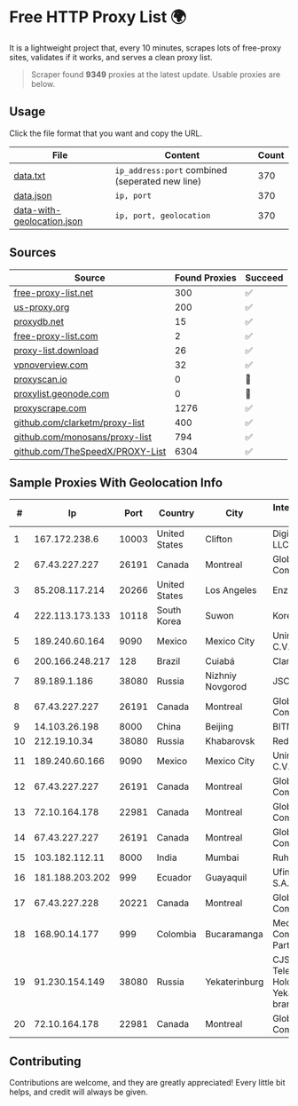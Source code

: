 
# Free HTTP Proxy List 🌍

It is a lightweight project that, every 10 minutes, scrapes lots of free-proxy sites, validates if it works, and serves a clean proxy list.


> Scraper found **9349** proxies at the latest update. Usable proxies are below.

## Usage

Click the file format that you want and copy the URL.


|File|Content|Count|
|----|-------|-----|
|[data.txt](https://raw.githubusercontent.com/themiralay/Proxy-List-World/master/data.txt)|`ip_address:port` combined (seperated new line)|370|
|[data.json](https://raw.githubusercontent.com/themiralay/Proxy-List-World/master/data.json)|`ip, port`|370|
|[data-with-geolocation.json](https://raw.githubusercontent.com/themiralay/Proxy-List-World/master/data-with-geolocation.json)|`ip, port, geolocation`|370|

## Sources

|Source|Found Proxies|Succeed|
|------|-------------|-------|
|[free-proxy-list.net](https://free-proxy-list.net)|300|✅|
|[us-proxy.org](https://www.us-proxy.org)|200|✅|
|[proxydb.net](http://proxydb.net)|15|✅|
|[free-proxy-list.com](https://free-proxy-list.com/?page=&port=&type%5B%5D=http&type%5B%5D=https&up_time=0&search=Search)|2|✅|
|[proxy-list.download](https://www.proxy-list.download/HTTP)|26|✅|
|[vpnoverview.com](https://vpnoverview.com/privacy/anonymous-browsing/free-proxy-servers)|32|✅|
|[proxyscan.io](https://www.proxyscan.io)|0|🚫|
|[proxylist.geonode.com](https://proxylist.geonode.com/api/proxy-list?limit=300&page=1&sort_by=lastChecked&sort_type=desc&protocols=http,https)|0|🚫|
|[proxyscrape.com](https://api.proxyscrape.com/v2/?request=displayproxies&protocol=http&timeout=10000&country=all&ssl=all&anonymity=all)|1276|✅|
|[github.com/clarketm/proxy-list](https://raw.githubusercontent.com/clarketm/proxy-list/master/proxy-list-raw.txt)|400|✅|
|[github.com/monosans/proxy-list](https://raw.githubusercontent.com/monosans/proxy-list/main/proxies/http.txt)|794|✅|
|[github.com/TheSpeedX/PROXY-List](https://raw.githubusercontent.com/TheSpeedX/PROXY-List/master/http.txt)|6304|✅|


## Sample Proxies With Geolocation Info

|#|Ip|Port|Country|City|Internet Service Provider|
|-|--|----|-------|----|-------------------------|
|1|167.172.238.6|10003|United States|Clifton|DigitalOcean, LLC|
|2|67.43.227.227|26191|Canada|Montreal|GloboTech Communications|
|3|85.208.117.214|20266|United States|Los Angeles|Enzu Inc|
|4|222.113.173.133|10118|South Korea|Suwon|Korea Telecom|
|5|189.240.60.164|9090|Mexico|Mexico City|Uninet S.A. de C.V.|
|6|200.166.248.217|128|Brazil|Cuiabá|Claro S.A|
|7|89.189.1.186|38080|Russia|Nizhniy Novgorod|JSC Vimpelcom|
|8|67.43.227.227|26191|Canada|Montreal|GloboTech Communications|
|9|14.103.26.198|8000|China|Beijing|BITNET|
|10|212.19.10.34|38080|Russia|Khabarovsk|Redcom LIR|
|11|189.240.60.166|9090|Mexico|Mexico City|Uninet S.A. de C.V.|
|12|67.43.227.227|26191|Canada|Montreal|GloboTech Communications|
|13|72.10.164.178|22981|Canada|Montreal|GloboTech Communications|
|14|67.43.227.227|26191|Canada|Montreal|GloboTech Communications|
|15|103.182.112.11|8000|India|Mumbai|Ruhi Infotech|
|16|181.188.203.202|999|Ecuador|Guayaquil|Ufinet Panama S.A.|
|17|67.43.227.228|20221|Canada|Montreal|GloboTech Communications|
|18|168.90.14.177|999|Colombia|Bucaramanga|Media Commerce Partners S.A|
|19|91.230.154.149|38080|Russia|Yekaterinburg|CJSC "ER-Telecom Holding" Yekaterinburg branch|
|20|72.10.164.178|22981|Canada|Montreal|GloboTech Communications|



## Contributing

Contributions are welcome, and they are greatly appreciated! Every
little bit helps, and credit will always be given.

